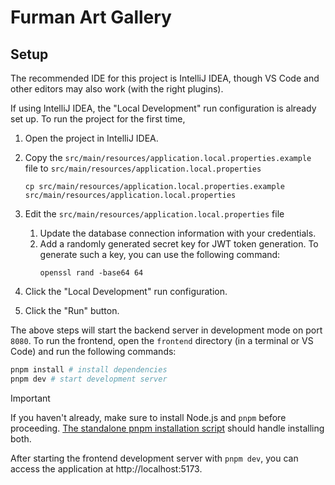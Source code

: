 # Furman Art Gallery

## Setup

The recommended IDE for this project is IntelliJ IDEA, though VS Code and other editors may also work (with the right plugins).

If using IntelliJ IDEA, the "Local Development" run configuration is already set up. To run the project for the first time,

1. Open the project in IntelliJ IDEA.
1. Copy the `src/main/resources/application.local.properties.example` file to `src/main/resources/application.local.properties`
    ```
    cp src/main/resources/application.local.properties.example src/main/resources/application.local.properties
    ```

1. Edit the `src/main/resources/application.local.properties` file
    1. Update the database connection information with your credentials.
    1. Add a randomly generated secret key for JWT token generation. To generate such a key, you can use the following command:
        ```
        openssl rand -base64 64
        ```

1. Click the "Local Development" run configuration.
1. Click the "Run" button.

The above steps will start the backend server in development mode on port `8080`. To run the frontend, open the `frontend` directory (in a terminal or VS Code) and run the following commands:
```sh
pnpm install # install dependencies
pnpm dev # start development server
```

> [!IMPORTANT]
> If you haven't already, make sure to install Node.js and `pnpm` before proceeding. [The standalone pnpm installation script](https://pnpm.io/installation#using-a-standalone-script) should handle installing both.

After starting the frontend development server with `pnpm dev`, you can access the application at http://localhost:5173.
